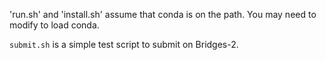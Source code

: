 'run.sh' and 'install.sh' assume that conda is on the path. You may need to modify to load conda.

`submit.sh` is a simple test script to submit on Bridges-2.